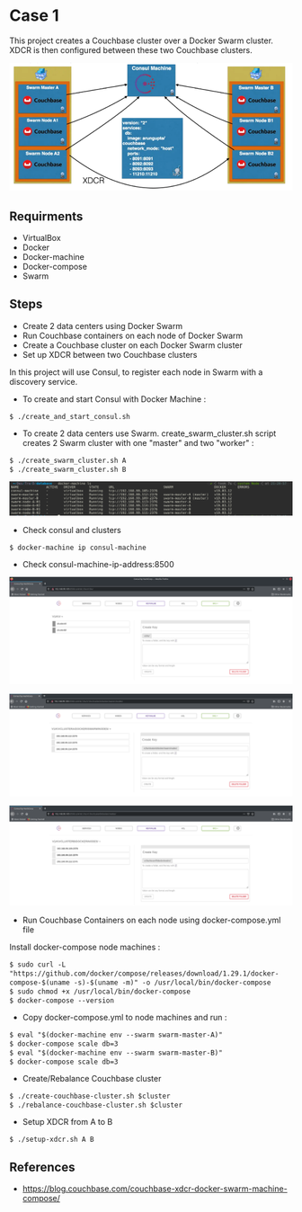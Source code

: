 # Case 1

This project creates a Couchbase cluster over a Docker Swarm cluster. XDCR is then configured between these two Couchbase clusters.

![architecture](docs/architecture.png)

## Requirments

- VirtualBox
- Docker
- Docker-machine
- Docker-compose
- Swarm

## Steps

- Create 2 data centers using Docker Swarm
- Run Couchbase containers on each node of Docker Swarm
- Create a Couchbase cluster on each Docker Swarm cluster
- Set up XDCR between two Couchbase clusters

In this project will use Consul, to register each node in Swarm with a discovery service.

* To create and start Consul with Docker Machine :

```
$ ./create_and_start_consul.sh
```


* To create 2 data centers use Swarm.  create_swarm_cluster.sh script creates 2 Swarm cluster with one "master" and two "worker" :

```
$ ./create_swarm_cluster.sh A
$ ./create_swarm_cluster.sh B
```

![machines](docs/machines.png)

* Check consul and clusters

```
$ docker-machine ip consul-machine
```

* Check consul-machine-ip-address:8500

![consul-machine](docs/consul-machine.png)

![clustera-nodes](docs/clustera-nodes.png)

![clusterb-nodes](docs/clusterb-nodes.png)

* Run Couchbase Containers on each node using docker-compose.yml file

Install docker-compose node machines :

```
$ sudo curl -L "https://github.com/docker/compose/releases/download/1.29.1/docker-compose-$(uname -s)-$(uname -m)" -o /usr/local/bin/docker-compose
$ sudo chmod +x /usr/local/bin/docker-compose
$ docker-compose --version
```

* Copy docker-compose.yml to node machines and run :

```
$ eval "$(docker-machine env --swarm swarm-master-A)"
$ docker-compose scale db=3
$ eval "$(docker-machine env --swarm swarm-master-B)"
$ docker-compose scale db=3
```

* Create/Rebalance Couchbase cluster


```
$ ./create-couchbase-cluster.sh $cluster
$ ./rebalance-couchbase-cluster.sh $cluster
```

* Setup XDCR from A to B

```
$ ./setup-xdcr.sh A B
```

## References

* https://blog.couchbase.com/couchbase-xdcr-docker-swarm-machine-compose/
